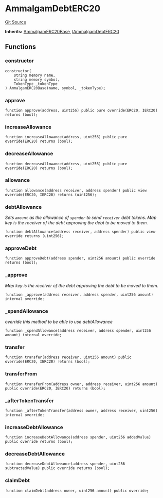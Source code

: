 # AmmalgamDebtERC20
[Git Source](https://github.com/Ammalgam-Protocol/core-v1/blob/04a3f1fa0f3d490fb4de634cc2e3c4a82c163e7a/contracts/tokens/AmmalgamDebtERC20.sol)

**Inherits:**
[AmmalgamERC20Base](/docs/contracts/tokens/AmmalgamERC20Base.sol/abstract.AmmalgamERC20Base.md), [IAmmalgamDebtERC20](/docs/contracts/interfaces/tokens/IAmmalgamDebtERC20.sol/interface.IAmmalgamDebtERC20.md)


## Functions
### constructor


```solidity
constructor(
    string memory name,
    string memory symbol,
    TokenType _tokenType
) AmmalgamERC20Base(name, symbol, _tokenType);
```

### approve


```solidity
function approve(address, uint256) public pure override(ERC20, IERC20) returns (bool);
```

### increaseAllowance


```solidity
function increaseAllowance(address, uint256) public pure override(ERC20) returns (bool);
```

### decreaseAllowance


```solidity
function decreaseAllowance(address, uint256) public pure override(ERC20) returns (bool);
```

### allowance


```solidity
function allowance(address receiver, address spender) public view override(ERC20, IERC20) returns (uint256);
```

### debtAllowance

*Sets `amount` as the allowance of `spender` to send `receiver` debt tokens.
Map key is the receiver of the debt approving the debt to be moved to them.*


```solidity
function debtAllowance(address receiver, address spender) public view override returns (uint256);
```

### approveDebt


```solidity
function approveDebt(address spender, uint256 amount) public override returns (bool);
```

### _approve

*Map key is the receiver of the debt approving the debt to be moved to them.*


```solidity
function _approve(address receiver, address spender, uint256 amount) internal override;
```

### _spendAllowance

*override this method to be able to use debtAllowance*


```solidity
function _spendAllowance(address receiver, address spender, uint256 amount) internal override;
```

### transfer


```solidity
function transfer(address receiver, uint256 amount) public override(ERC20, IERC20) returns (bool);
```

### transferFrom


```solidity
function transferFrom(address owner, address receiver, uint256 amount) public override(ERC20, IERC20) returns (bool);
```

### _afterTokenTransfer


```solidity
function _afterTokenTransfer(address owner, address receiver, uint256) internal override;
```

### increaseDebtAllowance


```solidity
function increaseDebtAllowance(address spender, uint256 addedValue) public override returns (bool);
```

### decreaseDebtAllowance


```solidity
function decreaseDebtAllowance(address spender, uint256 subtractedValue) public override returns (bool);
```

### claimDebt


```solidity
function claimDebt(address owner, uint256 amount) public override;
```

